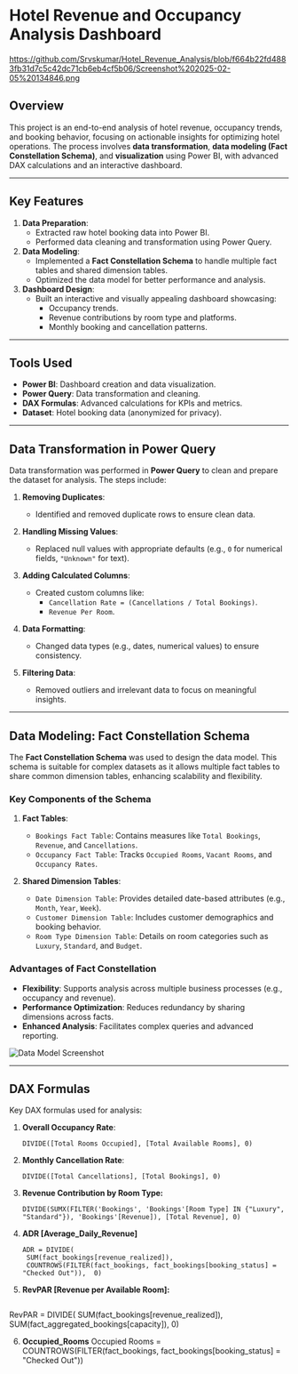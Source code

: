 # Hotel Revenue and Occupancy Analysis Dashboard
https://github.com/Srvskumar/Hotel_Revenue_Analysis/blob/f664b22fd4883fb31d7c5c42dc71cb6eb4cf5b06/Screenshot%202025-02-05%20134846.png
## Overview
This project is an end-to-end analysis of hotel revenue, occupancy trends, and booking behavior, focusing on actionable insights for optimizing hotel operations. The process involves **data transformation**, **data modeling (Fact Constellation Schema)**, and **visualization** using Power BI, with advanced DAX calculations and an interactive dashboard.

---

## Key Features
1. **Data Preparation**:
   - Extracted raw hotel booking data into Power BI.
   - Performed data cleaning and transformation using Power Query.
2. **Data Modeling**:
   - Implemented a **Fact Constellation Schema** to handle multiple fact tables and shared dimension tables.
   - Optimized the data model for better performance and analysis.
3. **Dashboard Design**:
   - Built an interactive and visually appealing dashboard showcasing:
     - Occupancy trends.
     - Revenue contributions by room type and platforms.
     - Monthly booking and cancellation patterns.

---

## Tools Used
- **Power BI**: Dashboard creation and data visualization.
- **Power Query**: Data transformation and cleaning.
- **DAX Formulas**: Advanced calculations for KPIs and metrics.
- **Dataset**: Hotel booking data (anonymized for privacy).

---

## Data Transformation in Power Query
Data transformation was performed in **Power Query** to clean and prepare the dataset for analysis. The steps include:

1. **Removing Duplicates**:
   - Identified and removed duplicate rows to ensure clean data.

2. **Handling Missing Values**:
   - Replaced null values with appropriate defaults (e.g., `0` for numerical fields, `"Unknown"` for text).

3. **Adding Calculated Columns**:
   - Created custom columns like:
     - `Cancellation Rate = (Cancellations / Total Bookings)`.
     - `Revenue Per Room`.

4. **Data Formatting**:
   - Changed data types (e.g., dates, numerical values) to ensure consistency.

5. **Filtering Data**:
   - Removed outliers and irrelevant data to focus on meaningful insights.

---

## Data Modeling: Fact Constellation Schema
The **Fact Constellation Schema** was used to design the data model. This schema is suitable for complex datasets as it allows multiple fact tables to share common dimension tables, enhancing scalability and flexibility.

### Key Components of the Schema
1. **Fact Tables**:
   - `Bookings Fact Table`: Contains measures like `Total Bookings`, `Revenue`, and `Cancellations`.
   - `Occupancy Fact Table`: Tracks `Occupied Rooms`, `Vacant Rooms`, and `Occupancy Rates`.

2. **Shared Dimension Tables**:
   - `Date Dimension Table`: Provides detailed date-based attributes (e.g., `Month`, `Year`, `Week`).
   - `Customer Dimension Table`: Includes customer demographics and booking behavior.
   - `Room Type Dimension Table`: Details on room categories such as `Luxury`, `Standard`, and `Budget`.

### Advantages of Fact Constellation
- **Flexibility**: Supports analysis across multiple business processes (e.g., occupancy and revenue).
- **Performance Optimization**: Reduces redundancy by sharing dimensions across facts.
- **Enhanced Analysis**: Facilitates complex queries and advanced reporting.

![Data Model Screenshot]("")

---
## DAX Formulas
Key DAX formulas used for analysis:

1. **Overall Occupancy Rate**:
   ```DAX
   DIVIDE([Total Rooms Occupied], [Total Available Rooms], 0)
2. **Monthly Cancellation Rate**:
   ```DAX
   DIVIDE([Total Cancellations], [Total Bookings], 0)
3. **Revenue Contribution by Room Type:**
   ```DAX
   DIVIDE(SUMX(FILTER('Bookings', 'Bookings'[Room Type] IN {"Luxury", "Standard"}), 'Bookings'[Revenue]), [Total Revenue], 0)
4. **ADR [Average_Daily_Revenue]**
   ```DAX
   ADR = DIVIDE(
    SUM(fact_bookings[revenue_realized]), 
    COUNTROWS(FILTER(fact_bookings, fact_bookings[booking_status] = "Checked Out")),  0)
5. **RevPAR [Revenue per Available Room]:**
   ```DAX
  RevPAR = DIVIDE(
    SUM(fact_bookings[revenue_realized]), 
    SUM(fact_aggregated_bookings[capacity]), 0)
    
6. **Occupied_Rooms**
   Occupied Rooms = COUNTROWS(FILTER(fact_bookings, fact_bookings[booking_status] = "Checked Out"))


